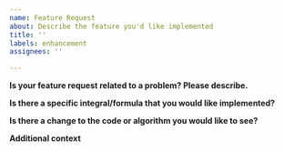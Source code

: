 ```yaml
---
name: Feature Request
about: Describe the feature you'd like implemented
title: ''
labels: enhancement
assignees: ''

---
```


**Is your feature request related to a problem? Please describe.**
<!--
A clear and concise description of what the problem is. Ex. I am working on [...] and
I would like [...] or I have trouble with [...]
-->

**Is there a specific integral/formula that you would like implemented?**
<!--
A clear and concise formula goes a long way. Have a look at the documentation and using the
conventions defined, and write out the explicit formula without domain-specific or short-hand
notations. You can submit it as a latex equation or as a picture.

References to academic papers help, but they're often not the easiest to work with. We can use the
formula you post here for the documentation.
-->

**Is there a change to the code or algorithm you would like to see?**
<!-- A clear and concise description of the proposed change and its reasoning. -->

**Additional context**
<!-- Add any other context or screenshots about the feature request here. -->

